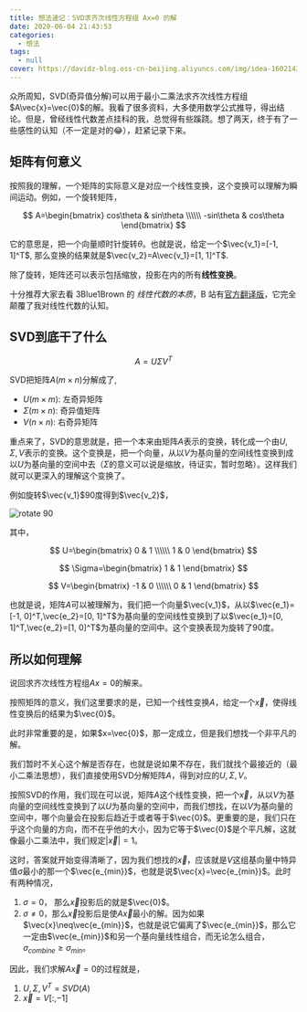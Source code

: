 ```yaml
---
title: 想法速记：SVD求齐次线性方程组 Ax=0 的解
date: 2020-06-04 21:43:53
categories:
  - 想法
tags:
  - null
cover: https://davidz-blog.oss-cn-beijing.aliyuncs.com/img/idea-1602143497.jpg
---
```


众所周知，SVD(奇异值分解)可以用于最小二乘法求齐次线性方程组$A\vec{x}=\vec{0}$的解。我看了很多资料，大多使用数学公式推导，得出结论。但是，曾经线性代数差点挂科的我，总觉得有些蹊跷。想了两天，终于有了一些感性的认知（不一定是对的:joy:），赶紧记录下来。

## 矩阵有何意义

按照我的理解，一个矩阵的实际意义是对应一个线性变换，这个变换可以理解为瞬间运动。例如，一个旋转矩阵，

$$
A=\begin{bmatrix}
cos\theta & sin\theta \\\\\\
-sin\theta & cos\theta
\end{bmatrix}
$$

它的意思是，把一个向量顺时针旋转$\theta$。也就是说，给定一个$\vec{v_1}=[-1, 1]^T$, 那么变换的结果就是$\vec{v_2}=A\vec{v_1}=[1, 1]^T$.

除了旋转，矩阵还可以表示包括缩放，投影在内的所有**线性变换**。

十分推荐大家去看 3Blue1Brown 的 _线性代数的本质_，B 站有[官方翻译版](https://www.bilibili.com/video/BV1ys411472E)，它完全颠覆了我对线性代数的认知。

## SVD到底干了什么

$$
A = U\Sigma V^T
$$

SVD把矩阵$A(m\times n)$分解成了,

- $U(m\times m)$: 左奇异矩阵
- $\Sigma(m\times n)$: 奇异值矩阵
- $V(n\times n)$: 右奇异矩阵

重点来了，SVD的意思就是，把一个本来由矩阵$A$表示的变换，转化成一个由$U,\Sigma,V$表示的变换。这个变换是，把一个向量，从以$V$为基向量的空间线性变换到成以$U$为基向量的空间中去（$\Sigma$的意义可以说是缩放，待证实，暂时忽略）。这样我们就可以更深入的理解这个变换了。

例如旋转$\vec{v_1}$90度得到$\vec{v_2}$，

![rotate 90](//davidz.cn/static/blog/2020-06-04-SVD-for-homogeneous-linear-equation/rotate90.svg)

其中，

$$
U=\begin{bmatrix}
0 & 1 \\\\\\
1 & 0
\end{bmatrix}
$$

$$
\Sigma=\begin{bmatrix}
1 & 1
\end{bmatrix}
$$

$$
V=\begin{bmatrix}
-1 & 0 \\\\\\
0 & 1
\end{bmatrix}
$$

也就是说，矩阵$A$可以被理解为，我们把一个向量$\vec{v_1}$，从以$\vec{e_1}=[-1, 0]^T,\vec{e_2}=[0, 1]^T$为基向量的空间线性变换到了以$\vec{e_1}=[0, 1]^T,\vec{e_2}=[1, 0]^T$为基向量的空间中。这个变换表现为旋转了90度。

## 所以如何理解

说回求齐次线性方程组$Ax=0$的解来。

按照矩阵的意义，我们这里要求的是，已知一个线性变换$A$，给定一个$\vec{x}$，使得线性变换后的结果为$\vec{0}$。

此时非常重要的是，如果$x=\vec{0}$，那一定成立，但是我们想找一个非平凡的解。

我们暂时不关心这个解是否存在，也就是说如果不存在，我们就找个最接近的（最小二乘法思想），我们直接使用SVD分解矩阵$A$，得到对应的$U,\Sigma,V$。

按照SVD的作用，我们现在可以说，矩阵$A$这个线性变换，把一个$\vec{x}$，从以$V$为基向量的空间线性变换到了以$U$为基向量的空间中，而我们想找，在以$V$为基向量的空间中，哪个向量会在投影后趋近于或者等于$\vec{0}$。更重要的是，我们只在乎这个向量的方向，而不在乎他的大小，因为它等于$\vec{0}$是个平凡解，这就像最小二乘法中，我们规定$|\vec{x}|=1$。

这时，答案就开始变得清晰了，因为我们想找的$\vec{x}$，应该就是$V$这组基向量中特异值$\sigma$最小的那一个$\vec{e_{min}}$，也就是说$\vec{x}=\vec{e_{min}}$。此时有两种情况，

1. $\sigma=0$， 那么$\vec{x}$投影后的就是$\vec{0}$。
2. $\sigma\neq0$，那么$\vec{x}$投影后是使$A\vec{x}$最小的解。因为如果$\vec{x}\neq\vec{e_{min}}$，也就是说它偏离了$\vec{e_{min}}$，那么它一定由$\vec{e_{min}}$和另一个基向量线性组合，而无论怎么组合，$\sigma_{combine}\geq\sigma_{min}$。

因此，我们求解$A\vec{x}=0$的过程就是，

1. $U,\Sigma,V^T=SVD(A)$
2. $\vec{x}=V[:, -1]$
